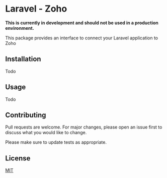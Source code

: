 # Laravel - Zoho

**This is currently in development and should not be used in a production environment.**


This package provides an interface to connect your Laravel application to Zoho  

## Installation

Todo

## Usage

Todo

## Contributing
Pull requests are welcome. For major changes, please open an issue first to discuss what you would like to change.

Please make sure to update tests as appropriate.

## License
[MIT](./LICENSE.md)
